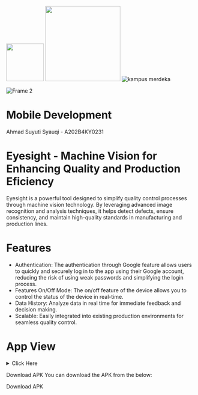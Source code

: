 <img src="https://github.com/user-attachments/assets/689decd7-4afb-4b64-8cda-9e1fdf3afc98" width="100" /> <img src="https://github.com/user-attachments/assets/0b76ed18-9413-4d1e-a3d4-35e38c1ac217" width="200" /> ![kampus merdeka](https://github.com/user-attachments/assets/a02602fb-faa1-4f40-bf32-1c0b11e06102)



![Frame 2](https://github.com/user-attachments/assets/624ba1aa-bc51-45a0-8bd0-31518b903da3)

# Mobile Development
Ahmad Suyuti Syauqi - A202B4KY0231

# Eyesight - Machine Vision for Enhancing Quality and Production Eficiency
Eyesight is a powerful tool designed to simplify quality control processes through machine vision technology. By leveraging advanced image recognition and analysis techniques, it helps detect defects, ensure consistency, and maintain high-quality standards in manufacturing and production lines.

# Features
- Authentication: The authentication through Google feature allows users to quickly and securely log in to the app using their Google account, reducing the risk of using weak passwords and simplifying the login process.
- Features On/Off Mode: The on/off feature of the device allows you to control the status of the device in real-time.
- Data History: Analyze data in real time for immediate feedback and decision making.
- Scalable: Easily integrated into existing production environments for seamless quality control.

# App View
<details>
  <summary>Click Here</summary>
  <table>
    <tr>
      <td><img src="https://github.com/user-attachments/assets/534ea2a4-41d4-4104-bfb5-436e7d73718b" alt="1" width="100%"></td>
      <td><img src="https://github.com/user-attachments/assets/139508a2-7fe7-4083-86c5-139f13cc5f2d" alt="2" width="100%"></td>
      <td><img src="https://github.com/user-attachments/assets/404ca715-e272-4b66-9356-02add3f14dd5" alt="3" width="100%"></td>
      <td><img src="https://github.com/user-attachments/assets/0552d844-725b-4417-a211-060067ac1464" alt="4" width="100%"></td>
    </tr>
    <tr>
      <td><img src="https://github.com/user-attachments/assets/78a23354-bb7e-4871-9ca0-253cc8882077" alt="5" width="100%"></td>
      <td><img src="https://github.com/user-attachments/assets/9660e834-bced-440c-81ec-f0aec01b5889" alt="6" width="100%"></td>
      <td><img src="https://github.com/user-attachments/assets/8d0fdf9a-3573-4498-b4b6-396734837b5d" alt="7" width="100%"></td>
      <td><img src="https://github.com/user-attachments/assets/59dbca0f-a1a7-45ae-aca5-74101a60e35f" alt="8" width="100%"></td>
    </tr>
    <tr>
      <td><img src="https://github.com/user-attachments/assets/4322e4fa-782f-4de2-a7eb-1398c7576de8" alt="9" width="100%"></td>
      <td><img src="https://github.com/user-attachments/assets/a35d0919-68e5-49bd-a7f3-85e37b727e28" alt="10" width="100%"></td>
      <td><img src="https://github.com/user-attachments/assets/1dad5791-6212-4ffc-a043-c6f0f334b3fb" alt="11" width="100%"></td>
      <td><img src="https://github.com/user-attachments/assets/80bbb1a5-a953-4a67-92d2-8f798dd44947" alt="12" width="100%"></td>
    </tr>
    <tr>
      <td><img src="https://github.com/user-attachments/assets/da3096e8-aaf8-464f-9d83-5e64727637a3" alt="13" width="100%"></td>
      <td><img src="https://github.com/user-attachments/assets/fb226746-38a8-4d70-862b-ac9689200057" alt="14" width="100%"></td>
      <td><img src="https://github.com/user-attachments/assets/0828b03a-7364-475a-b358-68c07ac327f0" alt="15" width="100%"></td>
      <td><img src="https://github.com/user-attachments/assets/e6b695eb-6abc-4e09-9756-bf37a664d1b4" alt="15" width="100%" ></td>
    </tr>
  </table>
</details>


Download APK
You can download the APK from the below:

Download APK
